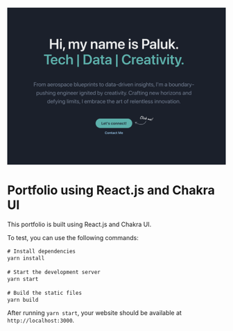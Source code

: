 ![hero](hero.png)

# Portfolio using React.js and Chakra UI

This portfolio is built using React.js and Chakra UI.

To test, you can use the following commands:

```
# Install dependencies
yarn install

# Start the development server
yarn start

# Build the static files
yarn build
```

After running `yarn start`, your website should be available at `http://localhost:3000`.


